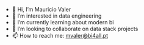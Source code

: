- 👋 Hi, I’m Mauricio Valer
- 👀 I’m interested in data engineering
- 🌱 I’m currently learning about modern bi
- 💞️ I’m looking to collaborate on data stack projects
- 📫 How to reach me: mvaler@bi4all.pt

<!---
mvaler-bi4all/mvaler-bi4all is a ✨ special ✨ repository because its `README.md` (this file) appears on your GitHub profile.
You can click the Preview link to take a look at your changes.
--->
